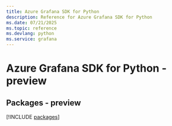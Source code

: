 ```yaml
---
title: Azure Grafana SDK for Python
description: Reference for Azure Grafana SDK for Python
ms.date: 07/21/2025
ms.topic: reference
ms.devlang: python
ms.service: grafana
---
```

# Azure Grafana SDK for Python - preview
## Packages - preview
[!INCLUDE [packages](grafana-index.md)]